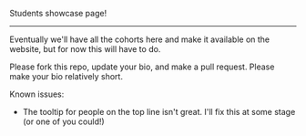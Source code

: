 Students showcase page!

----------------------

Eventually we'll have all the cohorts here and make it available on the website, but for now this will have to do.

Please fork this repo, update your bio, and make a pull request. Please make your bio relatively short.

Known issues:
 - The tooltip for people on the top line isn't great. I'll fix this at some stage (or one of you could!)
